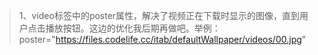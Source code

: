 > 1、video标签中的poster属性，解决了视频正在下载时显示的图像，直到用户点击播放按钮。这边的优化我后期再做吧。举例：poster="https://files.codelife.cc/itab/defaultWallpaper/videos/00.jpg"

